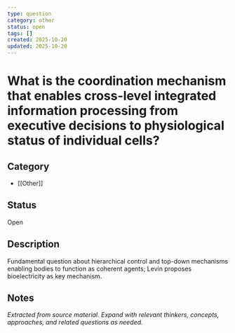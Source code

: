 ```yaml
---
type: question
category: other
status: open
tags: []
created: 2025-10-20
updated: 2025-10-20
---
```


# What is the coordination mechanism that enables cross-level integrated information processing from executive decisions to physiological status of individual cells?

## Category

- [[Other]]

## Status

Open

## Description

Fundamental question about hierarchical control and top-down mechanisms enabling bodies to function as coherent agents; Levin proposes bioelectricity as key mechanism.

## Notes

*Extracted from source material. Expand with relevant thinkers, concepts, approaches, and related questions as needed.*
